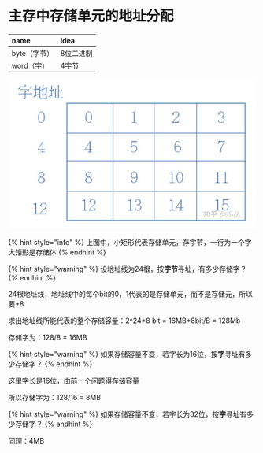 # 主存中存储单元的地址分配

| name | idea |
| :--- | :--- |
| byte（字节） | 8位二进制 |
| word（字） | 4字节 |

![](../.gitbook/assets/image%20%285%29.png)

{% hint style="info" %}
上图中，小矩形代表存储单元，存字节，一行为一个字  
大矩形是存储体
{% endhint %}



{% hint style="warning" %}
 设地址线为24根，按**字节**寻址，有多少存储字？
{% endhint %}

24根地址线，地址线中的每个bit的0，1代表的是存储单元，而不是存储元，所以要\*8

求出地址线所能代表的整个存储容量：2^24\*8 bit = 16MB\*8bit/B = 128Mb

存储字为：128/8 = 16MB

{% hint style="warning" %}
 如果存储容量不变，若字长为16位，按**字**寻址有多少存储字？
{% endhint %}

这里字长是16位，由前一个问题得存储容量

所以存储字为：128/16 = 8MB

{% hint style="warning" %}
如果存储容量不变，若字长为32位，按**字**寻址有多少存储字？
{% endhint %}

同理：4MB



